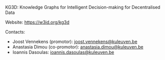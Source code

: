 KG3D: Knowledge Graphs for Intelligent Decision-making for Decentralised Data

Website:
https://w3id.org/kg3d

Contacts:
- Joost Vennekens (promotor): joost.vennekens@kuleuven.be
- Anastasia Dimou (co-promotor): anastasia.dimou@kuleuven.be
- Ioannis Dasoulas: ioannis.dasoulas@kuleuven.be
